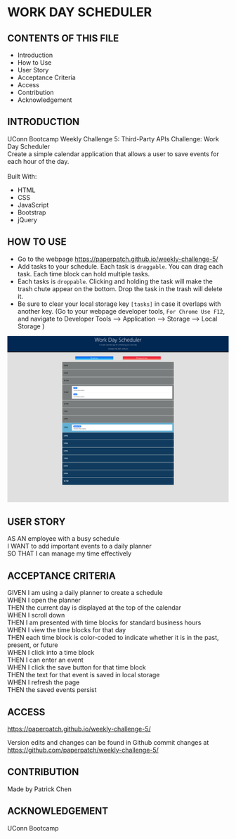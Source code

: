 # WORK DAY SCHEDULER

## CONTENTS OF THIS FILE

* Introduction
* How to Use
* User Story
* Acceptance Criteria
* Access
* Contribution
* Acknowledgement

## INTRODUCTION

UConn Bootcamp Weekly Challenge 5: Third-Party APIs Challenge: Work Day Scheduler <br />
Create a simple calendar application that allows a user to save events for each hour of the day.<br />
<br/>
Built With:
- HTML
- CSS
- JavaScript
- Bootstrap
- jQuery

## HOW TO USE

- Go to the webpage https://paperpatch.github.io/weekly-challenge-5/
- Add tasks to your schedule. Each task is `draggable`. You can drag each task. Each time block can hold multiple tasks.
- Each tasks is `droppable`. Clicking and holding the task will make the trash chute appear on the bottom. Drop the task in the trash will delete it. 
- Be sure to clear your local storage key `[tasks]` in case it overlaps with another key. (Go to your webpage developer tools, `For Chrome Use F12`, and navigate to Developer Tools --> Application --> Storage --> Local Storage )

![Alt text](./assets/images/schedule-screenshot.png "daily schedule screenshot") 

## USER STORY
AS AN employee with a busy schedule <br />
I WANT to add important events to a daily planner <br />
SO THAT I can manage my time effectively <br />

## ACCEPTANCE CRITERIA

GIVEN I am using a daily planner to create a schedule <br />
WHEN I open the planner <br />
THEN the current day is displayed at the top of the calendar <br />
WHEN I scroll down <br />
THEN I am presented with time blocks for standard business hours <br />
WHEN I view the time blocks for that day <br />
THEN each time block is color-coded to indicate whether it is in the past, present, or future <br />
WHEN I click into a time block <br />
THEN I can enter an event <br />
WHEN I click the save button for that time block <br />
THEN the text for that event is saved in local storage <br />
WHEN I refresh the page <br />
THEN the saved events persist <br />

## ACCESS
https://paperpatch.github.io/weekly-challenge-5/

Version edits and changes can be found in Github commit changes at https://github.com/paperpatch/weekly-challenge-5/

## CONTRIBUTION
Made by Patrick Chen

## ACKNOWLEDGEMENT
UConn Bootcamp